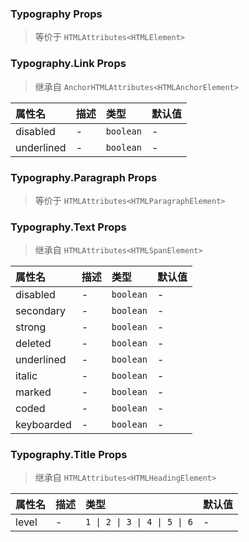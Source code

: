 ### Typography Props

> 等价于 `HTMLAttributes<HTMLElement>`

### Typography.Link Props

> 继承自 `AnchorHTMLAttributes<HTMLAnchorElement>`

| 属性名 | 描述 | 类型 | 默认值 |
| :-- | :-- | :-- | :-- |
| disabled | - | `boolean` | - |
| underlined | - | `boolean` | - |

### Typography.Paragraph Props

> 等价于 `HTMLAttributes<HTMLParagraphElement>`

### Typography.Text Props

> 继承自 `HTMLAttributes<HTMLSpanElement>`

| 属性名 | 描述 | 类型 | 默认值 |
| :-- | :-- | :-- | :-- |
| disabled | - | `boolean` | - |
| secondary | - | `boolean` | - |
| strong | - | `boolean` | - |
| deleted | - | `boolean` | - |
| underlined | - | `boolean` | - |
| italic | - | `boolean` | - |
| marked | - | `boolean` | - |
| coded | - | `boolean` | - |
| keyboarded | - | `boolean` | - |

### Typography.Title Props

> 继承自 `HTMLAttributes<HTMLHeadingElement>`

| 属性名 | 描述 | 类型 | 默认值 |
| :-- | :-- | :-- | :-- |
| level | - | `1 \| 2 \| 3 \| 4 \| 5 \| 6` | - |
